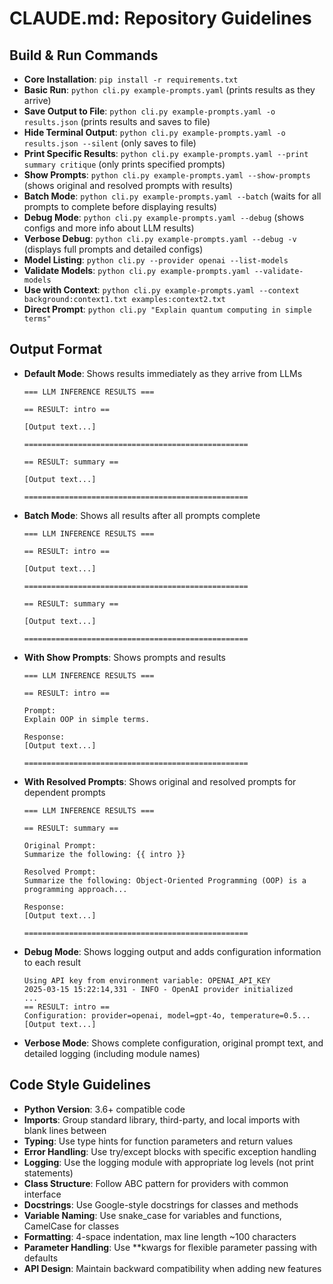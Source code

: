 # CLAUDE.md: Repository Guidelines

## Build & Run Commands
- **Core Installation**: `pip install -r requirements.txt`
- **Basic Run**: `python cli.py example-prompts.yaml` (prints results as they arrive)
- **Save Output to File**: `python cli.py example-prompts.yaml -o results.json` (prints results and saves to file)
- **Hide Terminal Output**: `python cli.py example-prompts.yaml -o results.json --silent` (only saves to file)
- **Print Specific Results**: `python cli.py example-prompts.yaml --print summary critique` (only prints specified prompts)
- **Show Prompts**: `python cli.py example-prompts.yaml --show-prompts` (shows original and resolved prompts with results)
- **Batch Mode**: `python cli.py example-prompts.yaml --batch` (waits for all prompts to complete before displaying results)
- **Debug Mode**: `python cli.py example-prompts.yaml --debug` (shows configs and more info about LLM results)
- **Verbose Debug**: `python cli.py example-prompts.yaml --debug -v` (displays full prompts and detailed configs)
- **Model Listing**: `python cli.py --provider openai --list-models`
- **Validate Models**: `python cli.py example-prompts.yaml --validate-models`
- **Use with Context**: `python cli.py example-prompts.yaml --context background:context1.txt examples:context2.txt`
- **Direct Prompt**: `python cli.py "Explain quantum computing in simple terms"`

## Output Format
- **Default Mode**: Shows results immediately as they arrive from LLMs
  ```
  === LLM INFERENCE RESULTS ===

  == RESULT: intro ==

  [Output text...]

  ==================================================

  == RESULT: summary ==

  [Output text...]

  ==================================================
  ```

- **Batch Mode**: Shows all results after all prompts complete
  ```
  === LLM INFERENCE RESULTS ===

  == RESULT: intro ==

  [Output text...]

  ==================================================

  == RESULT: summary ==

  [Output text...]

  ==================================================
  ```

- **With Show Prompts**: Shows prompts and results
  ```
  === LLM INFERENCE RESULTS ===

  == RESULT: intro ==

  Prompt:
  Explain OOP in simple terms.

  Response:
  [Output text...]

  ==================================================
  ```

- **With Resolved Prompts**: Shows original and resolved prompts for dependent prompts
  ```
  === LLM INFERENCE RESULTS ===

  == RESULT: summary ==

  Original Prompt:
  Summarize the following: {{ intro }}

  Resolved Prompt:
  Summarize the following: Object-Oriented Programming (OOP) is a programming approach...

  Response:
  [Output text...]

  ==================================================
  ```

- **Debug Mode**: Shows logging output and adds configuration information to each result
  ```
  Using API key from environment variable: OPENAI_API_KEY
  2025-03-15 15:22:14,331 - INFO - OpenAI provider initialized
  ...
  == RESULT: intro ==
  Configuration: provider=openai, model=gpt-4o, temperature=0.5...
  [Output text...]
  ```
- **Verbose Mode**: Shows complete configuration, original prompt text, and detailed logging (including module names)

## Code Style Guidelines
- **Python Version**: 3.6+ compatible code
- **Imports**: Group standard library, third-party, and local imports with blank lines between
- **Typing**: Use type hints for function parameters and return values
- **Error Handling**: Use try/except blocks with specific exception handling
- **Logging**: Use the logging module with appropriate log levels (not print statements)
- **Class Structure**: Follow ABC pattern for providers with common interface
- **Docstrings**: Use Google-style docstrings for classes and methods
- **Variable Naming**: Use snake_case for variables and functions, CamelCase for classes
- **Formatting**: 4-space indentation, max line length ~100 characters
- **Parameter Handling**: Use **kwargs for flexible parameter passing with defaults
- **API Design**: Maintain backward compatibility when adding new features